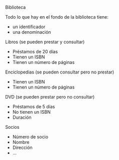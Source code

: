 Biblioteca

Todo lo que hay en el fondo de la biblioteca tiene:
 - un identificador
 - una denominación


Libros (se pueden prestar y consultar)
   - Préstamos de 20 días
   - Tienen un ISBN
   - Tienen un número de páginas

Enciclopedias (se pueden consultar pero no prestar)
   - Tienen un ISBN
   - Tienen un número de páginas

DVD (se pueden prestar pero no consultar)
   - Préstamos de 5 días
   - No tienen un ISBN
   - Duración

Socios
   - Número de socio
   - Nombre
   - Dirección
   - ...
